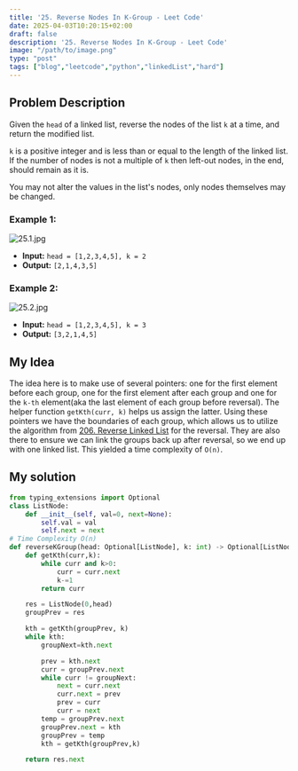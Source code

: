 ```yaml
---
title: '25. Reverse Nodes In K-Group - Leet Code'
date: 2025-04-03T10:20:15+02:00
draft: false
description: '25. Reverse Nodes In K-Group - Leet Code'
image: "/path/to/image.png"
type: "post"
tags: ["blog","leetcode","python","linkedList","hard"]
---
```

## Problem Description

Given the `head` of a linked list, reverse the nodes of the list `k` at a time, and return the modified list.

`k` is a positive integer and is less than or equal to the length of the linked list. If the number of nodes is not a multiple of `k` then left-out nodes, in the end, should remain as it is.

You may not alter the values in the list's nodes, only nodes themselves may be changed.

### Example 1:
![25.1.jpg](/images/25.1.jpg)
* **Input:** `head = [1,2,3,4,5], k = 2`
* **Output:** `[2,1,4,3,5]`
### Example 2:
![25.2.jpg](/images/25.2.jpg)
* **Input:** `head = [1,2,3,4,5], k = 3`
* **Output:** `[3,2,1,4,5]`

## My Idea

The idea here is to make use of several pointers: one for the first element before each group, one for the first element after each group and one for the `k-th` element(aka the last element of each group before reversal). The helper function `getKth(curr, k)` helps us assign the latter. Using these pointers we have the boundaries of each group, which allows us to utilize the algorithm from [206. Reverse Linked List](/posts/206.reverselinkedlist) for the reversal. They are also there to ensure we can link the groups back up after reversal, so we end up with one linked list. This yielded a time complexity of `O(n)`.
## My solution
```python
from typing_extensions import Optional
class ListNode:
    def __init__(self, val=0, next=None):
        self.val = val
        self.next = next
# Time Complexity O(n)
def reverseKGroup(head: Optional[ListNode], k: int) -> Optional[ListNode]:
    def getKth(curr,k):
        while curr and k>0:
            curr = curr.next
            k-=1
        return curr

    res = ListNode(0,head)
    groupPrev = res

    kth = getKth(groupPrev, k)
    while kth:
        groupNext=kth.next

        prev = kth.next
        curr = groupPrev.next
        while curr != groupNext:
            next = curr.next
            curr.next = prev
            prev = curr
            curr = next
        temp = groupPrev.next
        groupPrev.next = kth
        groupPrev = temp
        kth = getKth(groupPrev,k)

    return res.next

```
